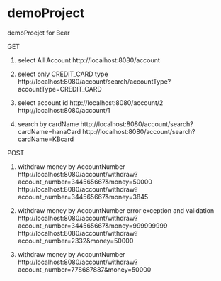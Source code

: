 # demoProject
demoProejct for Bear

GET
1. select All Account
http://localhost:8080/account

2. select only CREDIT_CARD type 
http://localhost:8080/account/search/accountType?accountType=CREDIT_CARD

3. select account id
http://localhost:8080/account/2
http://localhost:8080/account/1

4. search by cardName
http://localhost:8080/account/search?cardName=hanaCard
http://localhost:8080/account/search?cardName=KBcard

POST
1. withdraw money by AccountNumber
http://localhost:8080/account/withdraw?account_number=344565667&money=50000
http://localhost:8080/account/withdraw?account_number=344565667&money=3845

2. withdraw money by AccountNumber error exception and validation
http://localhost:8080/account/withdraw?account_number=344565667&money=999999999
http://localhost:8080/account/withdraw?account_number=2332&money=50000

3. withdraw money by AccountNumber
http://localhost:8080/account/withdraw?account_number=778687887&money=50000
